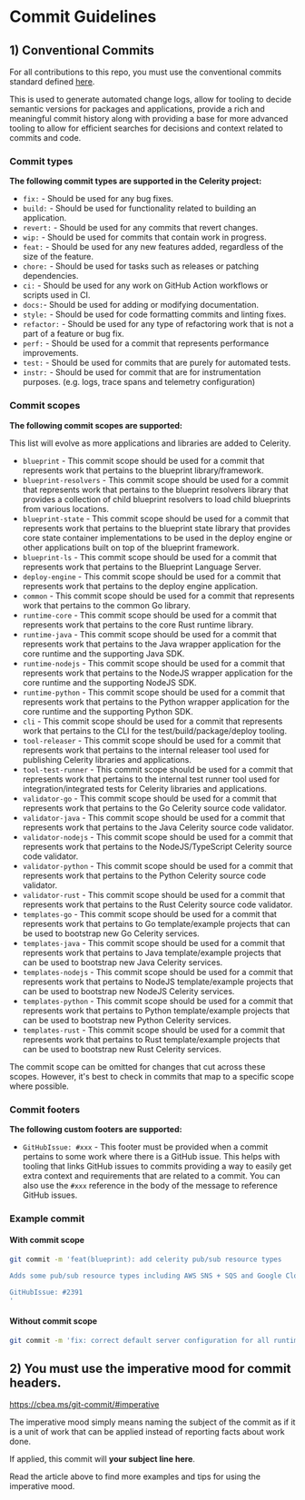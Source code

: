 # Commit Guidelines

## 1) Conventional Commits

For all contributions to this repo, you must use the conventional commits standard defined [here](https://www.conventionalcommits.org/en/v1.0.0/).

This is used to generate automated change logs, allow for tooling to decide semantic versions for packages and applications,
provide a rich and meaningful commit history along with providing
a base for more advanced tooling to allow for efficient searches for decisions and context related to commits and code.

### Commit types

**The following commit types are supported in the Celerity project:**

- `fix:` - Should be used for any bug fixes.
- `build:` - Should be used for functionality related to building an application.
- `revert:` - Should be used for any commits that revert changes.
- `wip:` - Should be used for commits that contain work in progress.
- `feat:` - Should be used for any new features added, regardless of the size of the feature.
- `chore:` - Should be used for tasks such as releases or patching dependencies.
- `ci:` - Should be used for any work on GitHub Action workflows or scripts used in CI.
- `docs:`- Should be used for adding or modifying documentation.
- `style:` - Should be used for code formatting commits and linting fixes.
- `refactor:` - Should be used for any type of refactoring work that is not a part of a feature or bug fix.
- `perf:` - Should be used for a commit that represents performance improvements.
- `test:` - Should be used for commits that are purely for automated tests.
- `instr:` - Should be used for commit that are for instrumentation purposes. (e.g. logs, trace spans and telemetry configuration)

### Commit scopes

**The following commit scopes are supported:**

This list will evolve as more applications and libraries are added to Celerity.

- `blueprint` - This commit scope should be used for a commit that represents work that pertains to the blueprint library/framework.
- `blueprint-resolvers` - This commit scope should be used for a commit that represents work that pertains to the blueprint resolvers library that provides a collection of child blueprint resolvers to load child blueprints from various locations.
- `blueprint-state` - This commit scope should be used for a commit that represents work that pertains to the blueprint state library that provides core state container implementations to be used in the deploy engine or other applications built on top of the blueprint framework.
- `blueprint-ls` - This commit scope should be used for a commit that represents work that pertains to the Blueprint Language Server.
- `deploy-engine` - This commit scope should be used for a commit that represents work that pertains to the deploy engine application.
- `common` - This commit scope should be used for a commit that represents work that pertains to the common Go library.
- `runtime-core` - This commit scope should be used for a commit that represents work that pertains to the core Rust runtime library.
- `runtime-java` - This commit scope should be used for a commit that represents work that pertains to the Java wrapper application for the core runtime and the supporting Java SDK.
- `runtime-nodejs` - This commit scope should be used for a commit that represents work that pertains to the NodeJS wrapper application for the core runtime and the supporting NodeJS SDK.
- `runtime-python` - This commit scope should be used for a commit that represents work that pertains to the Python wrapper application for the core runtime and the supporting Python SDK.
- `cli` - This commit scope should be used for a commit that represents work that pertains to the CLI for the test/build/package/deploy tooling.
- `tool-releaser` - This commit scope should be used for a commit that represents work that pertains to the internal releaser tool used for publishing Celerity libraries and applications.
- `tool-test-runner` - This commit scope should be used for a commit that represents work that pertains to the internal test runner tool used for integration/integrated tests for Celerity libraries and applications.
- `validator-go` - This commit scope should be used for a commit that represents work that pertains to the Go Celerity source code validator.
- `validator-java` - This commit scope should be used for a commit that represents work that pertains to the Java Celerity source code validator.
- `validator-nodejs` - This commit scope should be used for a commit that represents work that pertains to the NodeJS/TypeScript Celerity source code validator.
- `validator-python` - This commit scope should be used for a commit that represents work that pertains to the Python Celerity source code validator.
- `validator-rust` - This commit scope should be used for a commit that represents work that pertains to the Rust Celerity source code validator.
- `templates-go` - This commit scope should be used for a commit that represents work that pertains to Go template/example projects that can be used to bootstrap new Go Celerity services.
- `templates-java` - This commit scope should be used for a commit that represents work that pertains to Java template/example projects that can be used to bootstrap new Java Celerity services.
- `templates-nodejs` - This commit scope should be used for a commit that represents work that pertains to NodeJS template/example projects that can be used to bootstrap new NodeJS Celerity services.
- `templates-python` - This commit scope should be used for a commit that represents work that pertains to Python template/example projects that can be used to bootstrap new Python Celerity services.
- `templates-rust` - This commit scope should be used for a commit that represents work that pertains to Rust template/example projects that can be used to bootstrap new Rust Celerity services.

The commit scope can be omitted for changes that cut across these scopes.
However, it's best to check in commits that map to a specific scope where possible.


### Commit footers

**The following custom footers are supported:**

- `GitHubIssue: #xxx` - This footer must be provided when a commit pertains to some work where there is a GitHub issue. 
  This helps with tooling that links GitHub issues to commits providing a way to easily get extra context and requirements
  that are related to a commit. You can also use the `#xxx` reference in the body of the message to reference GitHub issues.

### Example commit

#### With commit scope

```bash
git commit -m 'feat(blueprint): add celerity pub/sub resource types

Adds some pub/sub resource types including AWS SNS + SQS and Google Cloud Pub/Sub.

GitHubIssue: #2391
'
```

#### Without commit scope

```bash
git commit -m 'fix: correct default server configuration for all runtime applications'
```

## 2) You must use the imperative mood for commit headers.

https://cbea.ms/git-commit/#imperative

The imperative mood simply means naming the subject of the commit as if it is a unit of work that can be applied instead of reporting facts about work done.

If applied, this commit will **your subject line here**.

Read the article above to find more examples and tips for using the imperative mood.
